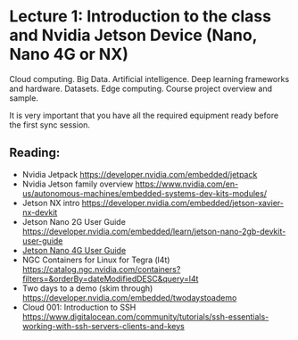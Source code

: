 # Lecture 1: Introduction to the class and Nvidia Jetson Device (Nano, Nano 4G or NX)

Cloud computing. Big Data. Artificial intelligence. Deep learning frameworks and hardware. Datasets. Edge computing. Course project overview and sample.

It is very important that you have all the required equipment ready before the first sync session.

## Reading:
* Nvidia Jetpack
https://developer.nvidia.com/embedded/jetpack
* Nvidia Jetson family overview
https://www.nvidia.com/en-us/autonomous-machines/embedded-systems-dev-kits-modules/
* Jetson NX intro
https://developer.nvidia.com/embedded/jetson-xavier-nx-devkit
* Jetson Nano 2G User Guide
https://developer.nvidia.com/embedded/learn/jetson-nano-2gb-devkit-user-guide
* [Jetson Nano 4G User Guide](https://developer.download.nvidia.com/assets/embedded/secure/jetson/Nano/docs/NV_Jetson_Nano_Developer_Kit_User_Guide.pdf)
* NGC Containers for Linux for Tegra (l4t)
https://catalog.ngc.nvidia.com/containers?filters=&orderBy=dateModifiedDESC&query=l4t
* Two days to a demo (skim through)
https://developer.nvidia.com/embedded/twodaystoademo 
* Cloud 001: Introduction to SSH
https://www.digitalocean.com/community/tutorials/ssh-essentials-working-with-ssh-servers-clients-and-keys

